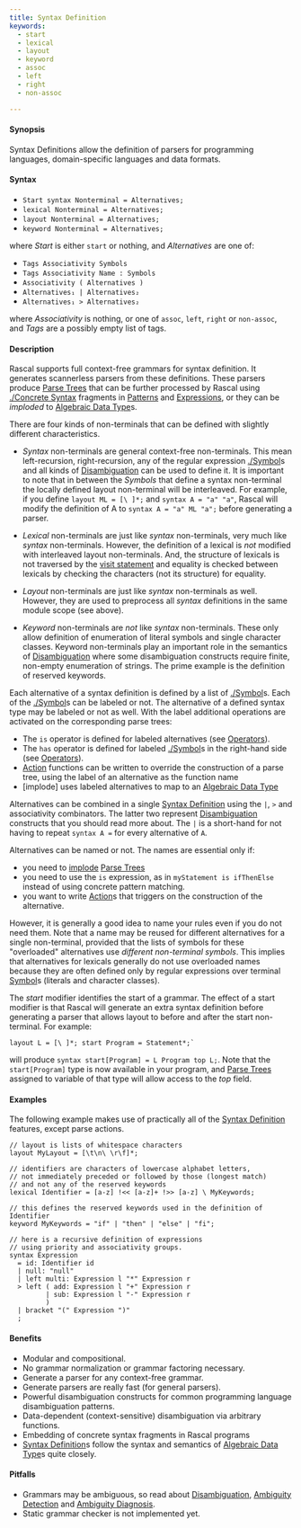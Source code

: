 ```yaml
---
title: Syntax Definition
keywords:
  - start
  - lexical
  - layout
  - keyword
  - assoc
  - left
  - right
  - non-assoc

---
```


#### Synopsis

Syntax Definitions allow the definition of parsers for programming languages, domain-specific languages and data formats.

#### Syntax

*  `Start syntax Nonterminal = Alternatives;`
*  `lexical Nonterminal = Alternatives;`
*  `layout Nonterminal = Alternatives;`
*  `keyword Nonterminal = Alternatives;`


where _Start_ is either `start` or nothing, and _Alternatives_ are one of:

*  `Tags Associativity Symbols`
*  `Tags Associativity Name : Symbols`
*  `Associativity ( Alternatives )`
*  `Alternatives₁ | Alternatives₂`  
*  `Alternatives₁ > Alternatives₂`  


where _Associativity_ is nothing, or one of `assoc`, `left`, `right` or `non-assoc`, and _Tags_ are a possibly empty list of tags.

#### Description

Rascal supports full context-free grammars for syntax definition. It generates scannerless parsers from these definitions. 
These parsers produce [Parse Trees](../../../Rascal/Declarations/SyntaxDefinition/ParseTrees/index.md) that can be further processed by Rascal using [./Concrete Syntax](../../../Rascal/Expressions/ConcreteSyntax/index.md) fragments
 in [Patterns](../../../Rascal/Patterns/index.md) and [Expressions](../../../Rascal/Expressions/index.md), or they can be _imploded_ to [Algebraic Data Type](../../../Rascal/Declarations/AlgebraicDataType/index.md)s.

There are four kinds of non-terminals that can be defined with slightly different characteristics.

*  _Syntax_ non-terminals are general context-free non-terminals. This mean left-recursion, right-recursion, any of the regular expression [./Symbol](../../../Rascal/Declarations/SyntaxDefinition/Symbol/index.md)s and all kinds of [Disambiguation](../../../Rascal/Declarations/SyntaxDefinition/Disambiguation/index.md) can be used to define it.
   It is important to note that in between the _Symbols_ that define a syntax non-terminal the locally defined layout non-terminal will be interleaved. 
   For example, if you define `layout ML = [\ ]*;` and `syntax A = "a" "a"`, Rascal will modify the definition of A to `syntax A = "a" ML "a";` before generating a parser.

*  _Lexical_ non-terminals are just like _syntax_ non-terminals, very much like _syntax_ non-terminals. 
   However, the definition of a lexical is _not_ modified with interleaved layout non-terminals. 
   And, the structure of lexicals is not traversed by the [visit statement](../../../Rascal/Statements/Visit/index.md) and equality is checked between lexicals 
   by checking the characters (not its structure) for equality. 

*  _Layout_ non-terminals are just like _syntax_ non-terminals as well. However, they are used to preprocess all _syntax_ definitions in the same module scope (see above).

*  _Keyword_ non-terminals are _not_ like _syntax_ non-terminals. These only allow definition of enumeration of literal 
   symbols and single character classes. Keyword non-terminals play an important role in the semantics of [Disambiguation](../../../Rascal/Declarations/SyntaxDefinition/Disambiguation/index.md)
   where some disambiguation constructs require finite, non-empty enumeration of strings. 
   The prime example is the definition of reserved keywords.


Each alternative of a syntax definition is defined by a list of [./Symbol](../../../Rascal/Declarations/SyntaxDefinition/Symbol/index.md)s. Each of the [./Symbol](../../../Rascal/Declarations/SyntaxDefinition/Symbol/index.md)s can be labeled or not.
The alternative of a defined syntax type may be labeled or not as well. With the label additional operations are activated on the corresponding parse trees:

*  The `is` operator is defined for labeled alternatives (see [Operators](../../../Rascal/Expressions/Operators/index.md)).
*  The `has` operator is defined for labeled [./Symbol](../../../Rascal/Declarations/SyntaxDefinition/Symbol/index.md)s in the right-hand side (see [Operators](../../../Rascal/Expressions/Operators/index.md)).
*  [Action](../../../Rascal/Declarations/SyntaxDefinition/Action/index.md) functions can be written to override the construction of a parse tree, using the label of an alternative as the function name
*  [implode] uses labeled alternatives to map to an [Algebraic Data Type](../../../Rascal/Declarations/AlgebraicDataType/index.md)


Alternatives can be combined in a single [Syntax Definition](../../../Rascal/Declarations/SyntaxDefinition/index.md) using the `|`, `>` and associativity combinators.
The latter two represent [Disambiguation](../../../Rascal/Declarations/SyntaxDefinition/Disambiguation/index.md) constructs that you should read more about. The `|` is a short-hand for not having to repeat `syntax A =` for every alternative of `A`.

Alternatives can be named or not. The names are essential only if:

*  you need to [implode](../../../Library/ParseTree.md#ParseTree-implode) [Parse Trees](../../../Rascal/Declarations/SyntaxDefinition/ParseTrees/index.md)
*  you need to use the `is` expression, as in `myStatement is ifThenElse` instead of using concrete pattern matching.
*  you want to write [Action](../../../Rascal/Declarations/SyntaxDefinition/Action/index.md)s that triggers on the construction of the alternative.


However, it is generally a good idea to name your rules even if you do not need them. 
Note that a name may be reused for different alternatives for a single non-terminal, 
provided that the lists of symbols for these "overloaded" alternatives use _different non-terminal symbols_. 
This implies that alternatives for lexicals generally do not use overloaded names because they are often 
defined only by regular expressions over terminal [Symbol](../../../Rascal/Declarations/SyntaxDefinition/Symbol/index.md)s (literals and character classes).

The _start_ modifier identifies the start of a grammar. 
The effect of a start modifier is that Rascal will generate an extra syntax definition before generating a parser
that allows layout to before and after the start non-terminal. 
For example:
```rascal
layout L = [\ ]*; start Program = Statement*;`
```
will produce `syntax start[Program] = L Program top L;`. 
Note that the `start[Program]` type is now available in your program, and [Parse Trees](../../../Rascal/Declarations/SyntaxDefinition/ParseTrees/index.md) assigned to variable of that 
type will allow access to the _top_ field.


#### Examples

The following example makes use of practically all of the [Syntax Definition](../../../Rascal/Declarations/SyntaxDefinition/index.md) features, except parse actions.
```rascal
// layout is lists of whitespace characters
layout MyLayout = [\t\n\ \r\f]*;

// identifiers are characters of lowercase alphabet letters, 
// not immediately preceded or followed by those (longest match)
// and not any of the reserved keywords
lexical Identifier = [a-z] !<< [a-z]+ !>> [a-z] \ MyKeywords;

// this defines the reserved keywords used in the definition of Identifier
keyword MyKeywords = "if" | "then" | "else" | "fi";

// here is a recursive definition of expressions 
// using priority and associativity groups.
syntax Expression 
  = id: Identifier id
  | null: "null"
  | left multi: Expression l "*" Expression r
  > left ( add: Expression l "+" Expression r
         | sub: Expression l "-" Expression r
         )
  | bracket "(" Expression ")"
  ;
```

#### Benefits

*  Modular and compositional.
*  No grammar normalization or grammar factoring necessary.
*  Generate a parser for any context-free grammar.
*  Generate parsers are really fast (for general parsers).
*  Powerful disambiguation constructs for common programming language disambiguation patterns.
*  Data-dependent (context-sensitive) disambiguation via arbitrary functions.
*  Embedding of concrete syntax fragments in Rascal programs
*  [Syntax Definition](../../../Rascal/Declarations/SyntaxDefinition/index.md)s follow the syntax and semantics of [Algebraic Data Type](../../../Rascal/Declarations/AlgebraicDataType/index.md)s quite closely.

#### Pitfalls

*  Grammars may be ambiguous, so read about [Disambiguation](../../../Rascal/Declarations/SyntaxDefinition/Disambiguation/index.md), [Ambiguity Detection](../../../Rascal/Declarations/SyntaxDefinition/AmbiguityDetection/index.md) and [Ambiguity Diagnosis](../../../Rascal/Declarations/SyntaxDefinition/AmbiguityDiagnosis/index.md).
*  Static grammar checker is not implemented yet.


